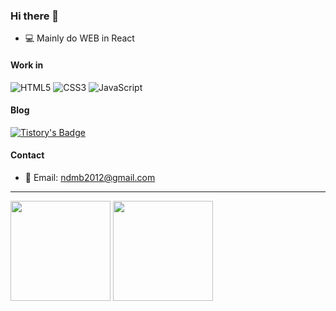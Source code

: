 ### Hi there 👋

- 💻 Mainly do WEB in React

#### Work in

![HTML5](https://img.shields.io/badge/html5-%23E34F26.svg?style=for-the-badge&logo=html5&logoColor=white)
![CSS3](https://img.shields.io/badge/css3-%231572B6.svg?style=for-the-badge&logo=css3&logoColor=white)
![JavaScript](https://img.shields.io/badge/javascript-%23323330.svg?style=for-the-badge&logo=javascript&logoColor=%23F7DF1E)

#### Blog
<div>
  
[![Tistory's Badge](https://github-readme-tistory-card.vercel.app/api/badge?name=tistory)](https://doongeon-stack.tistory.com/)

</div>

#### Contact
- 📧 Email: ndmb2012@gmail.com

<hr>

<div>
  <img height=160 src="https://github-readme-stats.vercel.app/api?username=doongeon&rank_icon=github&theme=transparent&hide_border=true"/>
  <img height=160 src="https://github-readme-stats.vercel.app/api/top-langs/?username=doongeon&hide_progress=true&theme=transparent&hide_border=true"/>
</div>

